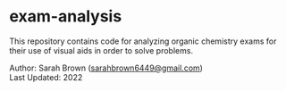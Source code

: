 # exam-analysis

This repository contains code for analyzing organic chemistry exams for their 
use of visual aids in order to solve problems.  

Author: Sarah Brown (sarahbrown6449@gmail.com)  
Last Updated: 2022
